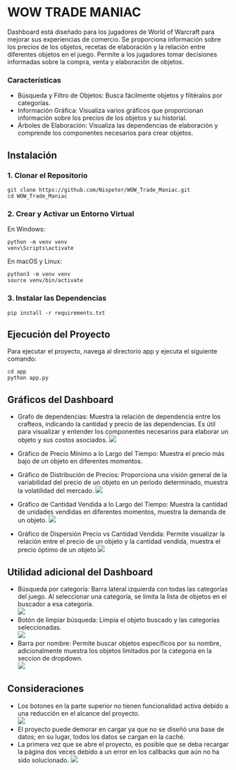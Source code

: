 # WOW TRADE MANIAC
Dashboard está diseñado para los jugadores de World of Warcraft para mejorar sus experiencias de comercio. Se proporciona información sobre los precios de los objetos, recetas de elaboración y la relación entre diferentes objetos en el juego. Permite a los jugadores tomar decisiones informadas sobre la compra, venta y elaboración de objetos.
### Características

- Búsqueda y Filtro de Objetos: Busca fácilmente objetos y filtéralos por categorías.
- Información Gráfica: Visualiza varios gráficos que proporcionan información sobre los precios de los objetos y su historial.
- Árboles de Elaboración: Visualiza las dependencias de elaboración y comprende los componentes necesarios para crear objetos.


## Instalación
### 1. Clonar el Repositorio
```
git clone https://github.com/Nispeter/WOW_Trade_Maniac.git
cd WOW_Trade_Maniac 
```
### 2. Crear y Activar un Entorno Virtual

En Windows:
```
python -m venv venv
venv\Scripts\activate
```
En macOS y Linux:
```
python3 -m venv venv
source venv/bin/activate
```
### 3. Instalar las Dependencias
```
pip install -r requirements.txt
```
## Ejecución del Proyecto
Para ejecutar el proyecto, navega al directorio app y ejecuta el siguiente comando:
```
cd app
python app.py
```

## Gráficos del Dashboard

- Grafo de dependencias: Muestra la relación de dependencia entre los crafteos, indicando la cantidad y precio de las dependencias. Es útil para visualizar y entender los componentes necesarios para elaborar un objeto y sus costos asociados.
![](https://github.com/Nispeter/WOW_Trade_Maniac/blob/main/app/assets/grafico_grafo.png)
- Gráfico de Precio Mínimo a lo Largo del Tiempo:
        Muestra el precio más bajo de un objeto en diferentes momentos.

- Gráfico de Distribución de Precios:
        Proporciona una visión general de la variabilidad del precio de un objeto en un periodo determinado, muestra la volatilidad del mercado.
  ![](https://github.com/Nispeter/WOW_Trade_Maniac/blob/main/app/assets/distribucion.png)
- Gráfico de Cantidad Vendida a lo Largo del Tiempo:
        Muestra la cantidad de unidades vendidas en diferentes momentos, muestra la demanda de un objeto.
  ![](https://github.com/Nispeter/WOW_Trade_Maniac/blob/main/app/assets/cantidad_vendida.png)
- Gráfico de Dispersión Precio vs Cantidad Vendida:
        Permite visualizar la relación entre el precio de un objeto y la cantidad vendida, muestra el precio óptimo de un objeto
![](https://github.com/Nispeter/WOW_Trade_Maniac/blob/main/app/assets/dispersion.png)

## Utilidad adicional del Dashboard

- Búsqueda por categoría: Barra lateral izquierda con todas las categorías del juego. Al seleccionar una categoría, se limita la lista de objetos en el buscador a esa categoría.\
        ![](https://github.com/Nispeter/WOW_Trade_Maniac/blob/main/app/assets/sidebar.png)
- Botón de limpiar búsqueda: Limpia el objeto buscado y las categorías seleccionadas.\
        ![](https://github.com/Nispeter/WOW_Trade_Maniac/blob/main/app/assets/reset.png)
- Barra por nombre: Permite buscar objetos específicos por su nombre, adicionalmente muestra los objetos limitados por la categoria en la seccion de dropdown.\
        ![](https://github.com/Nispeter/WOW_Trade_Maniac/blob/main/app/assets/Barra%20Superior.png)

## Consideraciones
- Los botones en la parte superior no tienen funcionalidad activa debido a una reducción en el alcance del proyecto.\
        ![](https://github.com/Nispeter/WOW_Trade_Maniac/blob/main/app/assets/botones.png)
- El proyecto puede demorar en cargar ya que no se diseñó una base de datos; en su lugar, todos los datos se cargan en la caché.
- La primera vez que se abre el proyecto, es posible que se deba recargar la página dos veces debido a un error en los callbacks que aún no ha sido solucionado.
![](https://github.com/Nispeter/WOW_Trade_Maniac/blob/main/app/assets/error.png)
